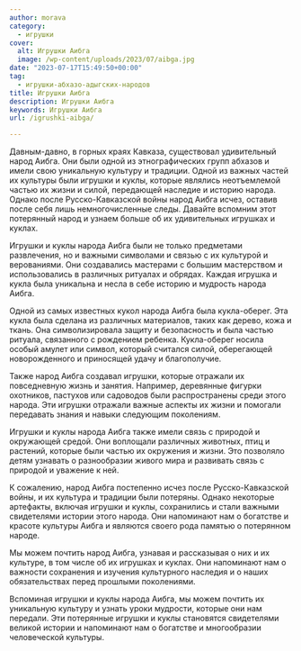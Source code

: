 ```yaml
---
author: morava
category:
  - игрушки
cover:
  alt: Игрушки Аибга
  image: /wp-content/uploads/2023/07/aibga.jpg
date: "2023-07-17T15:49:50+00:00"
tag:
  - игрушки-абхазо-адыгских-народов
title: Игрушки Аибга
description: Игрушки Аибга
keywords: Игрушки Аибга
url: /igrushki-aibga/

---
```

Давным-давно, в горных краях Кавказа, существовал удивительный народ Аибга. Они были одной из этнографических групп абхазов и имели свою уникальную культуру и традиции. Одной из важных частей их культуры были игрушки и куклы, которые являлись неотъемлемой частью их жизни и силой, передающей наследие и историю народа. Однако после Русско-Кавказской войны народ Аибга исчез, оставив после себя лишь немногочисленные следы. Давайте вспомним этот потерянный народ и узнаем больше об их удивительных игрушках и куклах.

Игрушки и куклы народа Аибга были не только предметами развлечения, но и важными символами и связью с их культурой и верованиями. Они создавались мастерами с большим мастерством и использовались в различных ритуалах и обрядах. Каждая игрушка и кукла была уникальна и несла в себе историю и мудрость народа Аибга.

Одной из самых известных кукол народа Аибга была кукла-оберег. Эта кукла была сделана из различных материалов, таких как дерево, кожа и ткань. Она символизировала защиту и безопасность и была частью ритуала, связанного с рождением ребенка. Кукла-оберег носила особый амулет или символ, который считался силой, оберегающей новорожденного и приносящей удачу и благополучие.

Также народ Аибга создавал игрушки, которые отражали их повседневную жизнь и занятия. Например, деревянные фигурки охотников, пастухов или садоводов были распространены среди этого народа. Эти игрушки отражали важные аспекты их жизни и помогали передавать знания и навыки следующим поколениям.

Игрушки и куклы народа Аибга также имели связь с природой и окружающей средой. Они воплощали различных животных, птиц и растений, которые были частью их окружения и жизни. Это позволяло детям узнавать о разнообразии живого мира и развивать связь с природой и уважение к ней.

К сожалению, народ Аибга постепенно исчез после Русско-Кавказской войны, и их культура и традиции были потеряны. Однако некоторые артефакты, включая игрушки и куклы, сохранились и стали важными свидетелями истории этого народа. Они напоминают нам о богатстве и красоте культуры Аибга и являются своего рода памятью о потерянном народе.

Мы можем почтить народ Аибга, узнавая и рассказывая о них и их культуре, в том числе об их игрушках и куклах. Они напоминают нам о важности сохранения и изучения культурного наследия и о наших обязательствах перед прошлыми поколениями.

Вспоминая игрушки и куклы народа Аибга, мы можем почтить их уникальную культуру и узнать уроки мудрости, которые они нам передали. Эти потерянные игрушки и куклы становятся свидетелями великой истории и напоминают нам о богатстве и многообразии человеческой культуры.
